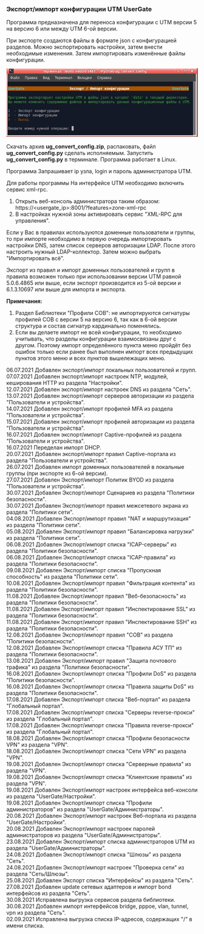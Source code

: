 <h3>Экспорт/импорт конфигурации UTM UserGate</h3>

Программа предназначена для переноса конфигурации с UTM версии 5 на версию 6 или между UTM 6-ой версии.

При экспорте создаются файлы в формате json с конфигурацией разделов.
Можно экспортировать настройки, затем внести необходимые изменения. Затем импортировать изменённые файлы конфигурации.

<p align="center"><img src="main_image.png"></p>

Скачать архив <b>ug_convert_config.zip</b>, распаковать, файл <b>ug_convert_config.py</b> сделать исполняемым.
Запустить <b>ug_convert_config.py</b> в терминале. Программа работает в Linux.

Программа Запрашивает ip узла, login и пароль администратора UTM.

Для работы программы На интерфейсе UTM необходимо включить сервис xml-rpc.
1. Открыть веб-консоль администратора таким образом: https://<usergate_ip>:8001/?features=zone-xml-rpc
2. В настройках нужной зоны активировать сервис "XML-RPC для управления".

Если у Вас в правилах используются доменные пользователи и группы, то при импорте необходимо в первую очередь
импортировать настройки DNS, затем список серверов авторизации LDAP. После этого настроить нужный LDAP-коллектор.
Затем можно выбрать "Импортировать всё".

Экспорт из правил и импорт доменных пользователей и групп в правила возможен только при использовании версии
UTM равной 5.0.6.4865 или выше, если экспорт производится из 5-ой версии и 6.1.3.10697 или выше для импорта и
экспорта. 

<b>Примечания:</b>
1. Раздел Библиотеки "Профили СОВ": не импортируются сигнатуры профилей СОВ с версии 5 на версию 6, так как
в 6-ой версии структура и состав сигнатур кардинально поменялись.
2. Если вы делаете импорт не всей конфигурации, то необходимо учитывать, что разделы конфигурации взаимосвязаны друг
с другом. Поэтому импорт определённого пункта меню пройдёт без ошибок только если ранее был выполнен импорт
всех предыдущих пунктов этого меню и всех пунктов вышележащих меню.

06.07.2021  Добавлен экспорт/импорт локальных пользователей и групп.<br>
07.07.2021  Добавлен экспорт/импорт настроек NTP, модулей, кеширования HTTP из раздела "Настройки".<br>
12.07.2021  Добавлен экспорт/импорт настроек DNS из раздела "Сеть".<br>
13.07.2021  Добавлен экспорт/импорт серверов авторизации из раздела "Пользователи и устройства".<br>
14.07.2021  Добавлен экспорт/импорт профилей MFA из раздела "Пользователи и устройства".<br>
15.07.2021  Добавлен экспорт/импорт профилей авторизации из раздела "Пользователи и устройства".<br>
16.07.2021  Добавлен экспорт/импорт Captive-профилей из раздела "Пользователи и устройства".<br>
16.07.2021  Переделан импорт DHCP.<br>
20.07.2021  Добавлен экспорт/импорт правил Captive-портала из раздела "Пользователи и устройства".<br>
26.07.2021  Добавлен импорт доменных пользователей в локальные группы (при экспорте из 6-ой версии).<br>
27.07.2021  Добавлен Экспорт/импорт Политик BYOD из раздела "Пользователи и устройства".<br>
30.07.2021  Добавлен Экспорт/импорт Сценариев из раздела "Политики безопасности".<br>
30.07.2021  Добавлен Экспорт/импорт правил межсетевого экрана из раздела "Политики сети".<br>
04.08.2021  Добавлен Экспорт/импорт правил "NAT и маршрутизация" из раздела "Политики сети".<br>
05.08.2021  Добавлен Экспорт/импорт правил "Балансировка нагрузки" из раздела "Политики сети".<br>
06.08.2021  Добавлен Экспорт/импорт списка "ICAP-серверы" из раздела "Политики безопасности".<br>
06.08.2021  Добавлен Экспорт/импорт списка "ICAP-правила" из раздела "Политики безопасности".<br>
09.08.2021  Добавлен Экспорт/импорт списка "Пропускная способность" из раздела "Политики сети".<br>
10.08.2021  Добавлен Экспорт/импорт правил "Фильтрация контента" из раздела "Политики безопасности".<br>
11.08.2021  Добавлен Экспорт/импорт правил "Веб-безопасность" из раздела "Политики безопасности".<br>
11.08.2021  Добавлен Экспорт/импорт правил "Инспектирование SSL" из раздела "Политики безопасности".<br>
11.08.2021  Добавлен Экспорт/импорт правил "Инспектирование SSH" из раздела "Политики безопасности".<br>
12.08.2021  Добавлен Экспорт/импорт правил "СОВ" из раздела "Политики безопасности".<br>
12.08.2021  Добавлен Экспорт/импорт списка "Правила АСУ ТП" из раздела "Политики безопасности".<br>
13.08.2021  Добавлен Экспорт/импорт правил "Защита почтового трафика" из раздела "Политики безопасности".<br>
16.08.2021  Добавлен Экспорт/импорт списка "Профили DoS" из раздела "Политики безопасности".<br>
16.08.2021  Добавлен Экспорт/импорт списка "Правила защиты DoS" из раздела "Политики безопасности".<br>
17.08.2021  Добавлен Экспорт/импорт списка "Веб-портал" из раздела "Глобальный портал".<br>
17.08.2021  Добавлен Экспорт/импорт списка "Серверы reverse-прокси" из раздела "Глобальный портал".<br>
17.08.2021  Добавлен Экспорт/импорт списка "Правила reverse-прокси" из раздела "Глобальный портал".<br>
18.08.2021  Добавлен Экспорт/импорт списка "Профили безопасности VPN" из раздела "VPN".<br>
18.08.2021  Добавлен Экспорт/импорт списка "Сети VPN" из раздела "VPN".<br>
19.08.2021  Добавлен Экспорт/импорт списка "Серверные правила" из раздела "VPN".<br>
19.08.2021  Добавлен Экспорт/импорт списка "Клиентские правила" из раздела "VPN".<br>
19.08.2021  Добавлен Экспорт/импорт настроек интерфейса веб-консоли из раздела "UserGate/Настройки".<br>
19.08.2021  Добавлен Экспорт/импорт списка "Профили администраторов" из раздела "UserGate/Администраторы".<br>
20.08.2021  Добавлен Экспорт/импорт настроек Веб-портала из раздела "UserGate/Настройки".<br>
20.08.2021  Добавлен Экспорт/импорт настроек паролей администраторов из раздела "UserGate/Администраторы".<br>
23.08.2021  Добавлен Экспорт/импорт списка администраторов UTM из раздела "UserGate/Администраторы".<br>
24.08.2021  Добавлен Экспорт/импорт списка "Шлюзы" из раздела "Сеть".<br>
24.08.2021  Добавлен Экспорт/импорт настроек "Проверка сети" из раздела "Сеть/Шлюзы".<br>
25.08.2021  Добавлен Экспорт списка "Интерфейсы" из раздела "Сеть".<br>
27.08.2021  Добавлен update сетевых адаптеров и импорт bond интерфейсов из раздела "Сеть".<br>
30.08.2021  Исправлена выгрузка сервисов раздела библиотеки.<br>
30.08.2021  Добавлен импорт интерфейсов bridge, pppoe, vlan, tunnel, vpn из раздела "Сеть".<br>
02.09.2021  Исправлена выгрузка списка IP-адресов, содержащих "/" в имени списка.